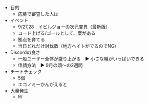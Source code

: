 * 目的
	* 応募で審査した人は
* イベント
	* 9/27,28　イビルジョーの次元変異（最新版）
	* コード上げる/ゴールとして、案がある
	* 拠点を育てる
	* 当日どれだけ討伐数（地方ヘイトがでるのでNG）
* Discordの良さ
	* 一般ユーザー全体が盛り上がる　▶ 小さな輪がいっぱいできる
	* 申請方法　▶ 9月の頭～の2週間
* チートチェック
	* 5個
	* エコノミーかんがえると
* 大量発生
	* 9/